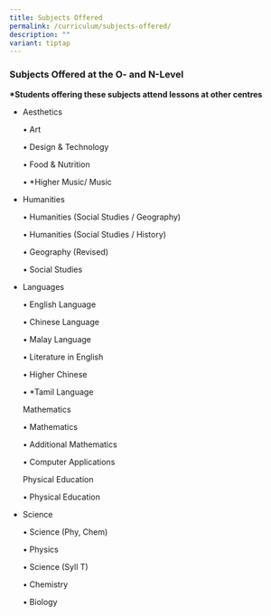 ```yaml
---
title: Subjects Offered
permalink: /curriculum/subjects-offered/
description: ""
variant: tiptap
---
```

<h3>Subjects Offered at the O- and N-Level</h3>
<p><strong>*Students offering these subjects attend lessons at other centres</strong>
</p>
<ul>
<li>
<p>Aesthetics</p>
<p></p>
<p>• Art
<br>
</p>
<p>• Design &amp; Technology
<br>
</p>
<p>• Food &amp; Nutrition
<br>
</p>
<p>• *Higher Music/ Music</p>
<p></p>
</li>
<li>
<p>Humanities</p>
<p></p>
<p>• Humanities (Social Studies / Geography)
<br>
</p>
<p>• Humanities (Social Studies / History)
<br>
</p>
<p>• Geography (Revised)
<br>
</p>
<p>• Social Studies</p>
<p></p>
</li>
<li>
<p>Languages</p>
<p>• English Language
<br>
</p>
<p>• Chinese Language
<br>
</p>
<p>• Malay Language
<br>
</p>
<p>• Literature in English
<br>
</p>
<p>• Higher Chinese
<br>
</p>
<p>• *Tamil Language</p>
<p></p>
<p>Mathematics</p>
<p></p>
<p>• Mathematics
<br>
</p>
<p>• Additional Mathematics
<br>
</p>
<p>• Computer Applications</p>
<p>Physical Education</p>
<p>• Physical Education</p>
<p></p>
</li>
<li>
<p>Science</p>
<p>• Science (Phy, Chem)
<br>
</p>
<p>• Physics
<br>
</p>
<p>• Science (Syll T)
<br>
</p>
<p>• Chemistry
<br>
</p>
<p>• Biology</p>
<p></p>
</li>
</ul>
<p></p>